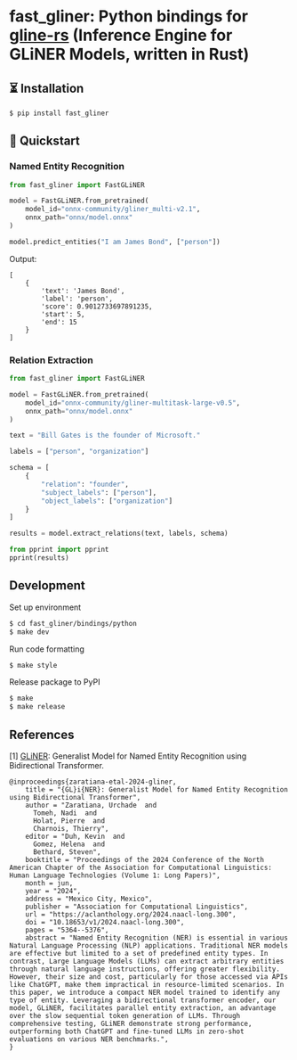 # fast_gliner: Python bindings for [gline-rs](https://github.com/fbilhaut/gline-rs) (Inference Engine for GLiNER Models, written in Rust)

## ⏳ Installation

```bash
$ pip install fast_gliner
```

## 🚀 Quickstart

### Named Entity Recognition

```python
from fast_gliner import FastGLiNER

model = FastGLiNER.from_pretrained(
    model_id="onnx-community/gliner_multi-v2.1",
    onnx_path="onnx/model.onnx"
)

model.predict_entities("I am James Bond", ["person"])
```

Output:

```
[
    {
        'text': 'James Bond',
        'label': 'person',
        'score': 0.9012733697891235,
        'start': 5,
        'end': 15
    }
]
```

### Relation Extraction

```python
from fast_gliner import FastGLiNER

model = FastGLiNER.from_pretrained(
    model_id="onnx-community/gliner-multitask-large-v0.5",
    onnx_path="onnx/model.onnx"
)

text = "Bill Gates is the founder of Microsoft."

labels = ["person", "organization"]

schema = [
    {
        "relation": "founder",
        "subject_labels": ["person"],
        "object_labels": ["organization"]
    }
]

results = model.extract_relations(text, labels, schema)

from pprint import pprint
pprint(results)
```

## Development

Set up environment

```sh
$ cd fast_gliner/bindings/python
$ make dev
```

Run code formatting

```sh
$ make style
```

Release package to PyPI

```sh
$ make
$ make release
```

## References

[1] [GLiNER](https://github.com/urchade/GLiNER): Generalist Model for Named Entity Recognition using Bidirectional Transformer.

```
@inproceedings{zaratiana-etal-2024-gliner,
    title = "{GL}i{NER}: Generalist Model for Named Entity Recognition using Bidirectional Transformer",
    author = "Zaratiana, Urchade  and
      Tomeh, Nadi  and
      Holat, Pierre  and
      Charnois, Thierry",
    editor = "Duh, Kevin  and
      Gomez, Helena  and
      Bethard, Steven",
    booktitle = "Proceedings of the 2024 Conference of the North American Chapter of the Association for Computational Linguistics: Human Language Technologies (Volume 1: Long Papers)",
    month = jun,
    year = "2024",
    address = "Mexico City, Mexico",
    publisher = "Association for Computational Linguistics",
    url = "https://aclanthology.org/2024.naacl-long.300",
    doi = "10.18653/v1/2024.naacl-long.300",
    pages = "5364--5376",
    abstract = "Named Entity Recognition (NER) is essential in various Natural Language Processing (NLP) applications. Traditional NER models are effective but limited to a set of predefined entity types. In contrast, Large Language Models (LLMs) can extract arbitrary entities through natural language instructions, offering greater flexibility. However, their size and cost, particularly for those accessed via APIs like ChatGPT, make them impractical in resource-limited scenarios. In this paper, we introduce a compact NER model trained to identify any type of entity. Leveraging a bidirectional transformer encoder, our model, GLiNER, facilitates parallel entity extraction, an advantage over the slow sequential token generation of LLMs. Through comprehensive testing, GLiNER demonstrate strong performance, outperforming both ChatGPT and fine-tuned LLMs in zero-shot evaluations on various NER benchmarks.",
}
```
